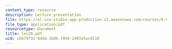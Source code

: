 ```yaml
---
content_type: resource
description: Lecture presentation.
file: https://ol-ocw-studio-app-production.s3.amazonaws.com/courses/6-892-computational-models-of-discourse-spring-2004/cbb797320ddd1bdb79942d03a5acd110_lec20.pdf
file_type: application/pdf
resourcetype: Document
title: lec20.pdf
uid: cbb79732-0ddd-1bdb-7994-2d03a5acd110
---
```

